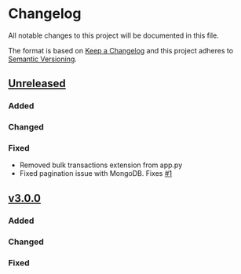 # Changelog

All notable changes to this project will be documented in this file.

The format is based on [Keep a Changelog](http://keepachangelog.com/en/1.0.0/)
and this project adheres to [Semantic Versioning](http://semver.org/spec/v2.0.0/).


## [Unreleased]

### Added

### Changed

### Fixed

- Removed bulk transactions extension from app.py
- Fixed pagination issue with MongoDB. Fixes [#1](https://github.com/Healy-Hyperspatial/stac-fastapi-mongo/issues/1)


## [v3.0.0]

### Added

### Changed

### Fixed



[Unreleased]: <https://github.com/Healy-Hyperspatial/stac-fastapi-mongo/compare/v3.0.0...main>
[v3.0.0]: <https://github.com/Healy-Hyperspatial/stac-fastapi-mongo/tree/v3.0.0>
